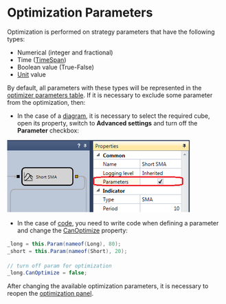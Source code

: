# Optimization Parameters

Optimization is performed on strategy parameters that have the following types:

- Numerical (integer and fractional)
- Time ([TimeSpan](xref:System.TimeSpan))
- Boolean value (True-False)
- [Unit](../../api/strategies/unit_type.md) value

By default, all parameters with these types will be represented in the [optimizer parameters table](brute_force.md). If it is necessary to exclude some parameter from the optimization, then:

- In the case of a [diagram](../strategies/using_visual_designer.md), it is necessary to select the required cube, open its property, switch to **Advanced settings** and turn off the **Parameter** checkbox:

![Designer Optimization 01](../../../images/designer_optimization_01.png)

- In the case of [code](../strategies/using_code.md), you need to write code when defining a parameter and change the [CanOptimize](xref:StockSharp.Algo.Strategies.IStrategyParam.CanOptimize) property:

```cs
_long = this.Param(nameof(Long), 80);
_short = this.Param(nameof(Short), 20);
			
// turn off param for optimization
_long.CanOptimize = false;
```

After changing the available optimization parameters, it is necessary to reopen the [optimization panel](brute_force.md).
